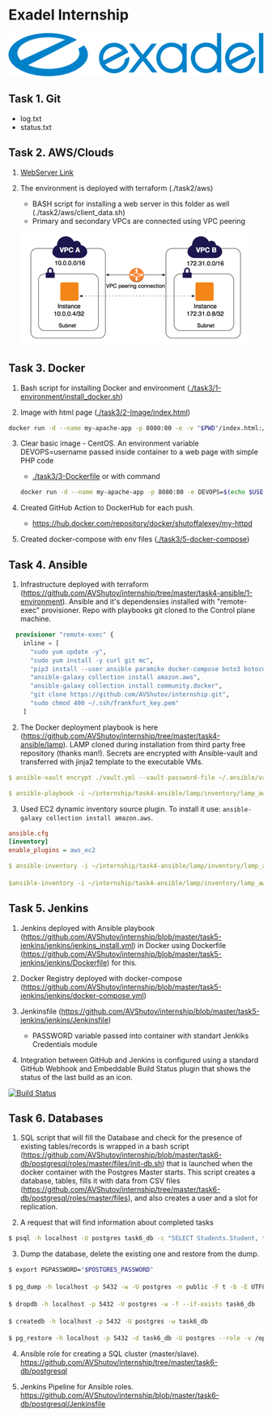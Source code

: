 # Exadel Internship

![image info](./exadel_logo.svg)

## Task 1. Git

* log.txt
* status.txt

## Task 2. AWS/Clouds

1. [WebServer Link](http://ec2-3-120-189-89.eu-central-1.compute.amazonaws.com/ "AWS Intership Example page")
2. The environment is deployed with terraform (./task2/aws)
    * BASH script for installing a web server in this folder as well (./task2/aws/client_data.sh)
    * Primary and secondary VPCs are connected using VPC peering

    ![image info](./peering-intro-diagram.png)

## Task 3. Docker

1. Bash script for installing Docker and environment ([./task3/1-environment/install_docker.sh](https://github.com/AVShutov/internship/blob/master/task3/1-environment/install_docker.sh))

2. Image with html page ([./task3/2-Image/index.html](https://github.com/AVShutov/internship/blob/master/task3/2-Image/index.html))

```bash
docker run -d --name my-apache-app -p 8080:80 -e -v "$PWD"/index.html:/usr/local/apache2/htdocs/index.html httpd:2.4
```

3. Clear basic image - CentOS. An environment variable DEVOPS=username passed inside container to a web page with simple PHP code
    * [./task3/3-Dockerfile](https://github.com/AVShutov/internship/tree/master/task3/3-Dockerfile) or with command&nbsp;

    ```bash
    docker run -d --name my-apache-app -p 8080:80 -e DEVOPS=$(echo $USER) -v "$PWD"/index.html:/usr/local/apache2/htdocs/index.html httpd:2.4
    ```

4. Created GitHub Action to DockerHub for each push.
    * https://hub.docker.com/repository/docker/shutoffalexey/my-httpd
5. Created docker-compose with env files ([./task3/5-docker-compose](https://github.com/AVShutov/internship/tree/master/task3/5-docker-compose))
## Task 4. Ansible

1. Infrastructure deployed with terraform (https://github.com/AVShutov/internship/tree/master/task4-ansible/1-environment). Ansible and it's dependensies installed with "remote-exec" provisioner. Repo with playbooks git cloned to the Control plane machine.

```terraform
  provisioner "remote-exec" {
    inline = [
      "sudo yum update -y",
      "sudo yum install -y curl git mc",
      "pip3 install --user ansible paramiko docker-compose boto3 botocore",
      "ansible-galaxy collection install amazon.aws",
      "ansible-galaxy collection install community.docker",
      "git clone https://github.com/AVShutov/internship.git",
      "sudo chmod 400 ~/.ssh/frankfurt_key.pem"
    ]
```

2. The Docker deployment playbook is here (https://github.com/AVShutov/internship/tree/master/task4-ansible/lamp). LAMP cloned during installation from third party free repository (thanks man!). Secrets are encrypted with Ansible-vault and transferred with jinja2 template to the executable VMs.

```yaml
$ ansible-vault encrypt ./vault.yml --vault-password-file ~/.ansible/vault.txt
```

```yaml
$ ansible-playbook -i ~/internship/task4-ansible/lamp/inventory/lamp_aws_ec2.yml lamp_install.yml --vault-password-file "~/.ansible/vault.txt" -vv
```

3. Used EC2 dynamic inventory source plugin. To install it use: ```ansible-galaxy collection install amazon.aws```.

```ini
ansible.cfg
[inventory]
enable_plugins = aws_ec2
```

```yaml
$ ansible-inventory -i ~/internship/task4-ansible/lamp/inventory/lamp_aws_ec2.yml --graph

$ansible-inventory -i ~/internship/task4-ansible/lamp/inventory/lamp_aws_ec2.yml --list
```

## Task 5. Jenkins

1. Jenkins deployed with Ansible playbook (https://github.com/AVShutov/internship/blob/master/task5-jenkins/jenkins/jenkins_install.yml) in Docker using Dockerfile (https://github.com/AVShutov/internship/blob/master/task5-jenkins/jenkins/Dockerfile) for this.

2. Docker Registry deployed with docker-compose (https://github.com/AVShutov/internship/blob/master/task5-jenkins/jenkins/docker-compose.yml)

3. Jenkinsfile (https://github.com/AVShutov/internship/blob/master/task5-jenkins/jenkins/Jenkinsfile)
    * PASSWORD variable passed into container with standart Jenkiks Credentials module

4. Integration between GitHub and Jenkins is configured using a standard GitHub Webhook and Embeddable Build Status plugin that shows the status of the last build as an icon.

[![Build Status](http://ec2-3-68-158-210.eu-central-1.compute.amazonaws.com:8080/buildStatus/icon?job=Docker)](http://ec2-3-68-158-210.eu-central-1.compute.amazonaws.com:8080/job/Docker/)

## Task 6. Databases

1. SQL script that will fill the Database and check for the presence of existing tables/records is wrapped in a bash script (https://github.com/AVShutov/internship/blob/master/task6-db/postgresql/roles/master/files/init-db.sh) that is launched when the docker container with the Postgres Master starts. This script creates a database, tables, fills it with data from CSV files (https://github.com/AVShutov/internship/tree/master/task6-db/postgresql/roles/master/files), and also creates a user and a slot for replication.

2. A request that will find information about completed tasks

```bash
$ psql -h localhost -U postgres task6_db -c "SELECT Students.Student, task1, task2, task3, task4, task5 FROM Students,result where Students.StudentId=result.StudentId AND Students.Student ~ 'Шутов'";
```

3. Dump the database, delete the existing one and restore from the dump. 

```bash
$ export PGPASSWORD="$POSTGRES_PASSWORD"

$ pg_dump -h localhost -p 5432 -w -U postgres -n public -F t -b -E UTF8 -f /opt/db_backup/task6_db.backup task6_db

$ dropdb -h localhost -p 5432 -U postgres -w -f --if-exists task6_db

$ createdb -h localhost -p 5432 -U postgres -w task6_db

$ pg_restore -h localhost -p 5432 -d task6_db -U postgres --role -v /opt/db_backup/task6_db.backup
```

4. Ansible role for creating a SQL cluster (master/slave).<br>
https://github.com/AVShutov/internship/tree/master/task6-db/postgresql

5. Jenkins Pipeline for Ansible roles.<br>
https://github.com/AVShutov/internship/blob/master/task6-db/postgresql/Jenkinsfile